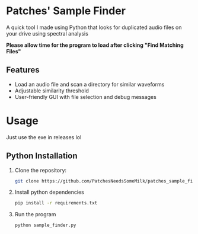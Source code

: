 # Patches' Sample Finder

A quick tool I made using Python that looks for duplicated audio files on your drive using spectral analysis

**Please allow time for the program to load after clicking "Find Matching Files"**

## Features
- Load an audio file and scan a directory for similar waveforms
- Adjustable similarity threshold
- User-friendly GUI with file selection and debug messages


# Usage

Just use the exe in releases lol



## Python Installation

1. Clone the repository:
   ```bash
   git clone https://github.com/PatchesNeedsSomeMilk/patches_sample_finder.git
   
2. Install python dependencies
   ```bash
   pip install -r requirements.txt

3. Run the program
   ```bash
   python sample_finder.py

